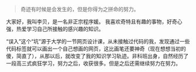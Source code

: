  
> 奇迹有时候是会发生的，但是你得为之拼命的努力。

大家好，我叫李贝，是一名非正宗程序媛。 我喜欢奇特且有趣的事物，好奇心强，热爱学习自己所接触的感兴趣的知识。


“误入”这个“坑”源于大学的一节网页设计课，从未接触过代码的我，发现通过一些代码标签就可以画出一个自己想画的网页，这比画笔还要神奇（现在想想当初的傻，简直了），从那以后，就改变了我的知识学习轨迹。非科班出身，自然经历了一段高三式疯狂学习，努力之后，收获很多。但是之后还需继续努力在努力。
